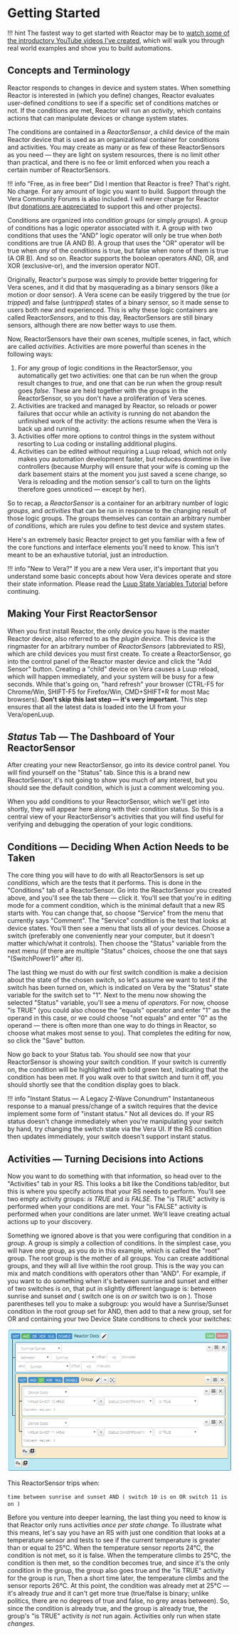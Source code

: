 # Getting Started

!!! hint
    The fastest way to get started with Reactor may be to [watch some of the introductory YouTube videos I've created](https://community.getvera.com/t/reactor-tutorial-and-cookbook-videos-on-youtube/208834), which will walk you through real world examples and show you to build automations.

## Concepts and Terminology

Reactor responds to changes in device and system states. When something Reactor is interested in (which you define) changes, Reactor evaluates user-defined *conditions* to see if a specific set of conditions matches or not. If the conditions are met, Reactor will run an *activity*, which contains actions that can manipulate devices or change system states.

The conditions are contained in a *ReactorSensor*, a child device of the main Reactor device that is used as an organizational container for conditions and activities. You may create as many or as few of these ReactorSensors as you need &mdash; they are light on system resources, there is no limit other than practical, and there is no fee or limit enforced when you reach a certain number of ReactorSensors.

!!! info "Free, as in free beer"
    Did I mention that Reactor is free? That's right. No charge. For any amount of logic you want to build. Support through the Vera Community Forums is also included. I will never charge for Reactor (but [donations are appreciated](https://www.toggledbits.com/donate) to support this and other projects).

Conditions are organized into *condition groups* (or simply *groups*). A group of conditions has a logic operator associated with it. A group with two conditions that uses the "AND" logic operator will only be true when *both* conditions are true (A AND B). A group that uses the "OR" operator will be true when *any* of the conditions is true, but false when none of them is true (A OR B). And so on. Reactor supports the boolean operators AND, OR, and XOR (exclusive-or), and the inversion operator NOT.

Originally, Reactor's purpose was simply to provide better triggering for Vera scenes, and it did that by masquerading as a binary sensors (like a motion or door sensor). A Vera scene can be easily triggered by the true (or *tripped*) and false (*untripped*) states of a binary sensor, so it made sense to users both new and experienced. This is why these logic containers are called Reactor*Sensors*, and to this day, ReactorSensors are still binary sensors, although there are now better ways to use them.

Now, ReactorSensors have their own scenes, multiple scenes, in fact, which are called *activities*. Activities are more powerful than scenes in the following ways:

1. For any group of logic conditions in the ReactorSensor, you automatically get two activities: one that can be run when the group result changes to *true*, and one that can be run when the group result goes *false*. These are held together with the groups in the ReactorSensor, so you don't have a proliferation of Vera scenes.
2. Activities are tracked and managed by Reactor, so reloads or power failures that occur while an activity is running do not abandon the unfinished work of the activity: the actions resume when the Vera is back up and running.
3. Activities offer more options to control things in the system without resorting to Lua coding or installing additional plugins.
4. Activities can be edited without requiring a Luup reload, which not only makes you automation development faster, but reduces downtime in live controllers (because Murphy will ensure that your wife is coming up the dark basement stairs at the moment you just saved a scene change, so Vera is reloading and the motion sensor's call to turn on the lights therefore goes unnoticed &mdash; except by her).

So to recap, a *ReactorSensor* is a container for an arbitrary number of logic *groups*, and *activities* that can be run in response to the changing result of those logic groups. The groups themselves can contain an arbitrary number of *conditions*, which are rules you define to test device and system states.

Here's an extremely basic Reactor project to get you familiar with a few of the core functions and interface elements you'll need to know. This isn't meant to be an exhaustive tutorial, just an introduction.

!!! info "New to Vera?"
    If you are a new Vera user, it's important that you understand some basic concepts about how Vera devices operate and store their state information. Please read the [Luup State Variables Tutorial](../Luup-State-Variables-Tutorial) before continuing.

## Making Your First ReactorSensor

When you first install Reactor, the only device you have is the master Reactor device, also referred to as the *plugin device*. This device is the ringmaster for an arbitrary number of *ReactorSensors* (abbreviated to RS), which are child devices you must first create. To create a ReactorSensor, go into the control panel of the Reactor master device and click the "Add Sensor" button. Creating a "child" device on Vera causes a Luup reload, which will happen immediately, and your system will be busy for a few seconds. While that's going on, "hard refresh" your browser (CTRL-F5 for Chrome/Win, SHIFT-F5 for Firefox/Win, CMD+SHIFT+R for most Mac browsers). **Don't skip this last step &mdash; it's very important.** This step ensures that all the latest data is loaded into the UI from your Vera/openLuup.

## _Status_ Tab  &mdash;  The Dashboard of Your ReactorSensor

After creating your new ReactorSensor, go into its device control panel. You will find yourself on the "Status" tab. Since this is a brand new ReactorSensor, it's not going to show you much of any interest, but you should see the default condition, which is just a comment welcoming you.

When you add conditions to your ReactorSensor, which we'll get into shortly, they will appear here along with their condition status. So this is a central view of your ReactorSensor's activities that you will find useful for verifying and debugging the operation of your logic conditions.

## Conditions  &mdash;  Deciding When Action Needs to be Taken

The core thing you will have to do with all ReactorSensors is set up *conditions*, which are the tests that it performs. This is done in the "Conditions" tab of a ReactorSensor. Go into the ReactorSensor you created above, and you'll see the tab there &mdash; click it. You'll see that you're in editing mode for a comment condition, which is the minimal default that a new RS starts with. You can change that, so choose "Service" from the menu that currently says "Comment". The "Service" condition is the test that looks at device states. You'll then see a menu that lists all of your devices. Choose a switch (preferably one conveniently near your computer, but it doesn't matter which/what it controls). Then choose the "Status" variable from the next menu (if there are multiple "Status" choices, choose the one that says "(SwitchPower1)" after it).

The last thing we must do with our first switch condition is make a decision about the state of the chosen switch, so let's assume we want to test if the switch has been turned on, which is indicated on Vera by the "Status" state variable for the switch set to "1". Next to the menu now showing the selected "Status" variable, you'll see a menu of *operators*. For now, choose "is TRUE" (you could also choose the "equals" operator and enter "1" as the operand in this case, or we could choose "not equals" and enter "0" as the operand &mdash; there is often more than one way to do things in Reactor, so choose what makes most sense to you). That completes the editing for now, so click the "Save" button.

Now go back to your Status tab. You should see now that your ReactorSensor is showing your switch condition. If your switch is currently on, the condition will be highlighted with bold green text, indicating that the condition has been met. If you walk over to that switch and turn it off, you should shortly see that the condition display goes to black.

!!! info "Instant Status &mdash; A Legacy Z-Wave Conundrum"
    Instantaneous response to a manual press/change of a switch requires that the device implement some form of "instant status." Not all devices do. If your RS status doesn't change immediately when you're manipulating your switch by hand, try changing the switch state via the Vera UI. If the RS condition then updates immediately, your switch doesn't support instant status.

## Activities  &mdash;  Turning Decisions into Actions

Now you want to do something with that information, so head over to the "Activities" tab in your RS. This looks a bit like the Conditions tab/editor, but this is where you specify actions that your RS needs to perform. You'll see two empty activity groups: *<sensorname> is TRUE* and *<sensorname> is FALSE*. The "is TRUE" activity is performed when your conditions are met. Your "is FALSE" activity is performed when your conditions are later unmet. We'll leave creating actual actions up to your discovery.

Something we ignored above is that you were configuring that condition in a *group*. A group is simply a collection of conditions. 
In the simplest case, you will have one group, as you do in this example, which is called the "root" group. The root group is the mother of all groups. You can create additional groups, and they will all live within the root group. This is the way you can mix and match conditions with operators other than "AND". For example, if you want to do something when it's between sunrise and sunset and either of two switches is on, that put in slightly different language is: between sunrise and sunset *and* ( switch one is on *or* switch two is on ). Those parentheses tell you to make a subgroup: you would have a Sunrise/Sunset condition in the root group set for AND, then add to that a new group, set for OR and containing your two Device State conditions to check your switches:

![Using groups to mix AND and OR](images/getting-started-groups.png)

This ReactorSensor trips when:

    time between sunrise and sunset AND ( switch 10 is on OR switch 11 is on )

Before you venture into deeper learning, the last thing you need to know is that Reactor only runs activities *once per state change*. To illustrate what this means, let's say you have an RS with just one condition that looks at a temperature sensor and tests to see if the current temperature is greater than or equal to 25&deg;C. When the temperature sensor reports 24&deg;C, the condition is not met, so it is false. When the temperature climbs to 25&deg;C, the condition is then met, so the condition becomes true, and since it's the only condition in the group, the group also goes true and the "is TRUE" activity for the group is run, Then a short time later, the temperature climbs and the sensor reports 26&deg;C. At this point, the condition was already met at 25&deg;C &mdash; it's already *true* and it can't get more true (true/false is binary; unlike politics, there are no degrees of true and false, no grey areas between). So, since the condition is already true, and the group is already true, the group's "is TRUE" activity *is not* run again. Activities only run when state *changes*.
